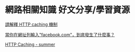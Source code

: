 # 網路相關知識 好文分享/學習資源

[請解釋 HTTP caching 機制](https://www.explainthis.io/zh-hant/interview-guides/browser/http-caching)

[當你在網址列輸入"facebook.com"，到底發生了什麼事？](https://linchen5913.github.io/linchenblog/2023/03/26/what-is-dns/)

[HTTP Caching - summer](https://www.cythilya.tw/2018/07/27/http-caching/)